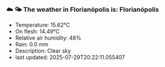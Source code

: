 ### ☁️ 🌤️  The weather in Florianópolis is: Florianópolis

- Temperature: 15.62°C
- On flesh: 14.49°C
- Relative air humidity: 48%
- Rain: 0.0 mm
- Description: Clear sky
- last updated: 2025-07-29T20:22:11.055407

